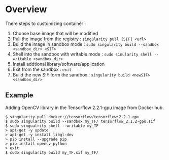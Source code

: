 # Overview
There steps to customizing container :
1. Choose base image that will be modified 
2. Pull the image from the registry : `singularity pull [SIF] <url>`
3. Build the image in sandbox mode : `sudo singularity build --sandbox <sandbox_dir> <SIF>`
4. Shell into the sandbox with writable mode : `sudo sinularity shell --writable <sandbox_dir>`
5. Install addtional library/software/application
6. Exit from the sandbox : `exit`
7. Build the new SIF form the sandbox : `singularity build <newSIF> <sandbox_dir>`

## Example
Adding OpenCV library in the Tensorflow 2.2.1-gpu image from Docker hub. 
```
$ singularity pull docker://tensorflow/tensorflow:2.2.1-gpu
$ sudo singularity build --sandbox my_TF/ tensorflow_2.1.2-gpu.sif
$ sudo singualrity shell --writable my_TF
> apt-get -y update
> apt-get -y install libgl-dev
> pip install --upgrade pip
> pip install opencv-python
> exit
$ sudo singularity build my_TF.sif my_TF/
```

```
